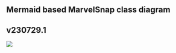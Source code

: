 ## Mermaid based MarvelSnap class diagram
## v230729.1
[![](https://mermaid.ink/img/pako:eNqlWGtv2zYU_SuEigLOahtV_EhjFAVSJ0iNJnEQZyswGDUYiU60SKRBUm29rP7tu3yIpGQ7zbB8cETec5-851L2U5SwlESjKMmxEKcZvue4mNM5ff0aXed4TficfioLTM0CdTr_fEATuxihrFjlpCBUCqszxjydU_Vpoerx5C7LM7lu4BugXdJuF6Tq6Xa9IgAoBalE82jY7caH86jTYbCI55GNd8zoMru34VywBMuMwaJ6sh7dsu7VbWvP1armXds9xwVBNyWlzfrMIwgJ-ZguMf9G8hnFq8D4POpp0G87QGESztouoH8GgKnS7DHL8y1J5dZKq6Vz0XuJC10PlfVMYlmKoBq6cVBQg6c5RfDXQULyjN6jBQW1ai-jEnUyaJGfXndS03v_HjCEL3FCPnwwW2_OiZykrYORUvdbV2BXbRo_dn-moYA7gBjvGMv9vsYbsBeGcaga_u8omgZt8z9vV3VYSwVVNbsXnRKRaFEtTRCcQfPdr8dMSC2uBXUiJU4eAX7NvhPekM9qujtL1dCvYYIEg4K9UierDlYv7NH7k3_lWCxddlqFuEiCTVxzX7eZQj14tjKsbsSiHLhCE1oWhOter0p9xXiBbZpjVtxllKRfMvmw6CltsZjQhBMsyMd1z4CgMxOSTuniMkvTnGwDJkXBuMQ5SE5J8mg3LWoqHwgXH9eH9e2T9C-wSqUWNDLQJLUpvDHhthrH84vAm_BnUmhCG8lsiZtp7QMECbZ29k045Kpxoc59YbrhlsnqlDoXmZAbleQGJfDpi6zafGx3tBePtICTNHUAfWcoA42QHY_2cWRv77sr5AnZv70Mt4MjdOAGR4PY4SwIrx8n3RoHQUguopdRsna9BbT8BdFCtReTTXXpJ8LD9hsY0ckSqnWGk4fbktNAHFvNnAmSLqZUifsVdYXsD4aLMaZStZKl13JK8_WUhj6Odkb-EpLtCrgJ2hv6lrVaEtuErqezRatdie0mVv1yr6h1miVqE_P1xt61XWiNDVqs9ELMEsbJfqwnFqgoDokp_cj0i56O7_dViiUB163qxdDYbaM9rIMXqK9fUVHSe5jxSJBHnGcYHnCBUamNIfHIuKco2J7QJdM5Px-g1zEynZrW21eFWv38G0_VHopDnJW0SjZ4B_KPVrbDQzjpNrYuKpVtjerouvUz3KDcro2an23GdKPmB406S4Zwmlqh03blUS8uunrWysYpciKhV1EOQsSW1oBwFsYPMFXHJecw5m9UeWrvRV5flQ9iSBQcJQZf1TOg2lSPGVEls2uce5srJkR2lxPdWWjJOMI2PuOKAdmcdWNQX4LK2P4WbTvyuIpvdS2YXylL4FD7BizchYDRZLAeb8g3gnM9QFpbFrgWqvGqDRnXvqxnP0hSShPpfvJAGMQAq0BK4W4Q-yVMzziku9rtJ0CyOwJnkuRlCr6BfD7YRvxVMZ5LIXffrurh79etRV6pN6I32pT9pwwumqFAi3vu76LZZ7L-A-clucYZrw0E32_3RCKhjCBvll2RH1XHN7NLGIXAS6LSpABrNLrxcUMkzHAZtnrNSFaRDX3HhjxC0yaFnRZlEu7lJeiT9CDMtUrrS6a-k-5Neovmjpuqj3OClRc4EQKX2vbxatL7qae9NIegp2kwKdXbQW3OetlzbxDTq_Pp5OrcLL5MrszDxXR2BsaidgT4AmdpNIq0lXkEScDbTTSCR6gSLnM5jwwUl5LN1jSJRkucC9KOzD1jf_BwuyTNJOOX9icR9a8drTD9kzHASF4SvYxGT9GPaNTp9w67_V7v3dvh8F3_3aDfjtawGw-OusOj43g4iAdx3D8--tmO_tYG4m789rg3eNuPh_1BfHwUH_78F-iCz2s?type=png)](https://mermaid.live/edit#pako:eNqlWGtv2zYU_SuEigLOahtV_EhjFAVSJ0iNJnEQZyswGDUYiU60SKRBUm29rP7tu3yIpGQ7zbB8cETec5-851L2U5SwlESjKMmxEKcZvue4mNM5ff0aXed4TficfioLTM0CdTr_fEATuxihrFjlpCBUCqszxjydU_Vpoerx5C7LM7lu4BugXdJuF6Tq6Xa9IgAoBalE82jY7caH86jTYbCI55GNd8zoMru34VywBMuMwaJ6sh7dsu7VbWvP1armXds9xwVBNyWlzfrMIwgJ-ZguMf9G8hnFq8D4POpp0G87QGESztouoH8GgKnS7DHL8y1J5dZKq6Vz0XuJC10PlfVMYlmKoBq6cVBQg6c5RfDXQULyjN6jBQW1ai-jEnUyaJGfXndS03v_HjCEL3FCPnwwW2_OiZykrYORUvdbV2BXbRo_dn-moYA7gBjvGMv9vsYbsBeGcaga_u8omgZt8z9vV3VYSwVVNbsXnRKRaFEtTRCcQfPdr8dMSC2uBXUiJU4eAX7NvhPekM9qujtL1dCvYYIEg4K9UierDlYv7NH7k3_lWCxddlqFuEiCTVxzX7eZQj14tjKsbsSiHLhCE1oWhOter0p9xXiBbZpjVtxllKRfMvmw6CltsZjQhBMsyMd1z4CgMxOSTuniMkvTnGwDJkXBuMQ5SE5J8mg3LWoqHwgXH9eH9e2T9C-wSqUWNDLQJLUpvDHhthrH84vAm_BnUmhCG8lsiZtp7QMECbZ29k045Kpxoc59YbrhlsnqlDoXmZAbleQGJfDpi6zafGx3tBePtICTNHUAfWcoA42QHY_2cWRv77sr5AnZv70Mt4MjdOAGR4PY4SwIrx8n3RoHQUguopdRsna9BbT8BdFCtReTTXXpJ8LD9hsY0ckSqnWGk4fbktNAHFvNnAmSLqZUifsVdYXsD4aLMaZStZKl13JK8_WUhj6Odkb-EpLtCrgJ2hv6lrVaEtuErqezRatdie0mVv1yr6h1miVqE_P1xt61XWiNDVqs9ELMEsbJfqwnFqgoDokp_cj0i56O7_dViiUB163qxdDYbaM9rIMXqK9fUVHSe5jxSJBHnGcYHnCBUamNIfHIuKco2J7QJdM5Px-g1zEynZrW21eFWv38G0_VHopDnJW0SjZ4B_KPVrbDQzjpNrYuKpVtjerouvUz3KDcro2an23GdKPmB406S4Zwmlqh03blUS8uunrWysYpciKhV1EOQsSW1oBwFsYPMFXHJecw5m9UeWrvRV5flQ9iSBQcJQZf1TOg2lSPGVEls2uce5srJkR2lxPdWWjJOMI2PuOKAdmcdWNQX4LK2P4WbTvyuIpvdS2YXylL4FD7BizchYDRZLAeb8g3gnM9QFpbFrgWqvGqDRnXvqxnP0hSShPpfvJAGMQAq0BK4W4Q-yVMzziku9rtJ0CyOwJnkuRlCr6BfD7YRvxVMZ5LIXffrurh79etRV6pN6I32pT9pwwumqFAi3vu76LZZ7L-A-clucYZrw0E32_3RCKhjCBvll2RH1XHN7NLGIXAS6LSpABrNLrxcUMkzHAZtnrNSFaRDX3HhjxC0yaFnRZlEu7lJeiT9CDMtUrrS6a-k-5Neovmjpuqj3OClRc4EQKX2vbxatL7qae9NIegp2kwKdXbQW3OetlzbxDTq_Pp5OrcLL5MrszDxXR2BsaidgT4AmdpNIq0lXkEScDbTTSCR6gSLnM5jwwUl5LN1jSJRkucC9KOzD1jf_BwuyTNJOOX9icR9a8drTD9kzHASF4SvYxGT9GPaNTp9w67_V7v3dvh8F3_3aDfjtawGw-OusOj43g4iAdx3D8--tmO_tYG4m789rg3eNuPh_1BfHwUH_78F-iCz2s)

